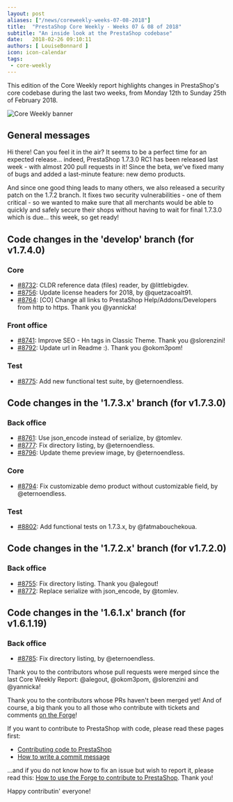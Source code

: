 ```yaml
---
layout: post
aliases: ["/news/coreweekly-weeks-07-08-2018"]
title:  "PrestaShop Core Weekly - Weeks 07 & 08 of 2018"
subtitle: "An inside look at the PrestaShop codebase"
date:   2018-02-26 09:10:11
authors: [ LouiseBonnard ]
icon: icon-calendar
tags:
 - core-weekly
---
```


This edition of the Core Weekly report highlights changes in PrestaShop's core codebase during the last two weeks, from Monday 12th to Sunday 25th of February 2018.

![Core Weekly banner](/assets/images/2017/04/core_weekly_banner.jpg)


## General messages

Hi there! Can you feel it in the air? It seems to be a perfect time for an expected release... indeed, PrestaShop 1.7.3.0 RC1 has been released last week - with almost 200 pull requests in it! Since the beta, we've fixed many of bugs and added a last-minute feature: new demo products.

And since one good thing leads to many others, we also released a security patch on the 1.7.2 branch. It fixes two security vulnerabilities - one of them critical - so we wanted to make sure that all merchants would be able to quickly and safely secure their shops without having to wait for final 1.7.3.0 which is due... this week, so get ready!


## Code changes in the 'develop' branch (for v1.7.4.0)

### Core

* [#8732](https://github.com/PrestaShop/PrestaShop/pull/8732): CLDR reference data (files) reader, by @littlebigdev.
* [#8756](https://github.com/PrestaShop/PrestaShop/pull/8756): Update license headers for 2018, by @quetzacoalt91.
* [#8764](https://github.com/PrestaShop/PrestaShop/pull/8764): [CO] Change all links to PrestaShop Help/Addons/Developers from http to https. Thank you @yannicka!


### Front office

* [#8741](https://github.com/PrestaShop/PrestaShop/pull/8741): Improve SEO - Hn tags in Classic Theme. Thank you @slorenzini!
* [#8792](https://github.com/PrestaShop/PrestaShop/pull/8792): Update url in Readme :). Thank you @okom3pom!


### Test

* [#8775](https://github.com/PrestaShop/PrestaShop/pull/8775): Add new functional test suite, by @eternoendless.


## Code changes in the '1.7.3.x' branch (for v1.7.3.0)

### Back office

* [#8761](https://github.com/PrestaShop/PrestaShop/pull/8761): Use json_encode instead of serialize, by @tomlev.
* [#8777](https://github.com/PrestaShop/PrestaShop/pull/8777): Fix directory listing, by @eternoendless.
* [#8796](https://github.com/PrestaShop/PrestaShop/pull/8796): Update theme preview image, by @eternoendless.


### Core

* [#8794](https://github.com/PrestaShop/PrestaShop/pull/8794): Fix customizable demo product without customizable field, by @eternoendless.


### Test

* [#8802](https://github.com/PrestaShop/PrestaShop/pull/8802): Add functional tests on 1.7.3.x, by @fatmabouchekoua.


## Code changes in the '1.7.2.x' branch (for v1.7.2.0)

### Back office

* [#8755](https://github.com/PrestaShop/PrestaShop/pull/8755): Fix directory listing. Thank you @alegout!
* [#8772](https://github.com/PrestaShop/PrestaShop/pull/8772): Replace serialize with json_encode, by @tomlev.


## Code changes in the '1.6.1.x' branch (for v1.6.1.19)

### Back office

* [#8785](https://github.com/PrestaShop/PrestaShop/pull/8785): Fix directory listing, by @eternoendless.

Thank you to the contributors whose pull requests were merged since the last Core Weekly Report: @alegout, @okom3pom, @slorenzini and @yannicka!

Thank you to the contributors whose PRs haven't been merged yet! And of course, a big thank you to all those who contribute with tickets and comments [on the Forge](http://forge.prestashop.com/)!

If you want to contribute to PrestaShop with code, please read these pages first:

 * [Contributing code to PrestaShop](http://doc.prestashop.com/display/PS16/Contributing+code+to+PrestaShop)
 * [How to write a commit message](http://doc.prestashop.com/display/PS16/How+to+write+a+commit+message)

...and if you do not know how to fix an issue but wish to report it, please read this: [How to use the Forge to contribute to PrestaShop](http://doc.prestashop.com/display/PS16/How+to+use+the+Forge+to+contribute+to+PrestaShop). Thank you!

Happy contributin' everyone!
